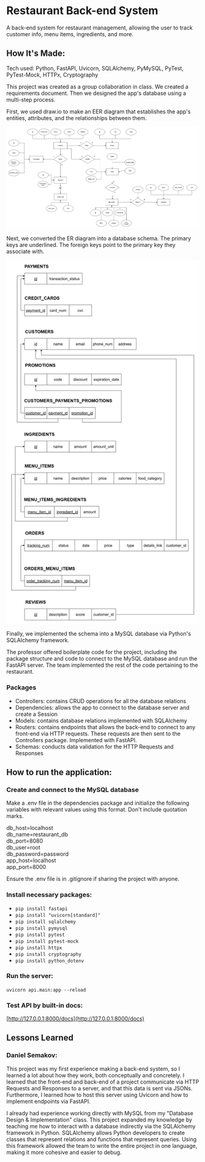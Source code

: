 # Restaurant Back-end System

A back-end system for restaurant management, allowing the user to track customer info, menu items, ingredients, and more.

## How It's Made:
Tech used: Python, FastAPI, Uvicorn, SQLAlchemy, PyMySQL, PyTest, PyTest-Mock, HTTPx, Cryptography

This project was created as a group collaboration in class. We created a requirements document. 
Then we designed the app's database using a multi-step process. 

First, we used draw.io to make an EER diagram that establishes the app's entities, attributes, and the relationships between them.

![Enhanced Entity-Relationship Diagram](images/ER-Diagram.png)

Next, we converted the ER diagram into a database schema. The primary keys
are underlined. The foreign keys point to the primary key they associate with.

![Database Schema](images/db-schema.png)

Finally, we implemented the schema into a MySQL database via Python's SQLAlchemy framework.

The professor offered boilerplate code for the project, including the package 
structure and code to connect to the MySQL database and run the FastAPI server. The team implemented the rest 
of the code pertaining to the restaurant. 

### Packages
* Controllers: contains CRUD operations for all the database relations
* Dependencies: allows the app to connect to the database server and create a Session
* Models: contains database relations implemented with SQLAlchemy
* Routers: contains endpoints that allows the back-end to connect to any front-end via HTTP requests. These requests are then sent to the Controllers package. Implemented with FastAPI.
* Schemas: conducts data validation for the HTTP Requests and Responses

## How to run the application:

### Create and connect to the MySQL database
Make a .env file in the dependencies package and initialize the following variables
with relevant values using this format. Don't include quotation marks.

db_host=localhost<br>
db_name=restaurant_db<br>
db_port=8080<br>
db_user=root<br>
db_password=password<br>
app_host=localhost<br>
app_port=8000

Ensure the .env file is in .gitignore if sharing the project with anyone.

### Install necessary packages:  
* `pip install fastapi`
* `pip install "uvicorn[standard]"`  
* `pip install sqlalchemy`  
* `pip install pymysql`
* `pip install pytest`
* `pip install pytest-mock`
* `pip install httpx`
* `pip install cryptography`
* `pip install python_dotenv`

### Run the server:
`uvicorn api.main:app --reload`

### Test API by built-in docs:
[http://127.0.0.1:8000/docs](http://127.0.0.1:8000/docs)

## Lessons Learned

### Daniel Semakov:
This project was my first experience making a back-end system, so I learned a lot about how they
work, both conceptually and concretely. I learned that the front-end and back-end of a
project communicate via HTTP Requests and Responses to a server, and that this data is sent via JSONs. 
Furthermore, I learned how to host this server using Uvicorn and how to implement endpoints via FastAPI. 

I already had experience working directly with MySQL from my "Database Design & Implementation" class. This project expanded my knowledge by teaching me how to 
interact with a database indirectly via the SQLAlchemy framework in Python. SQLAlchemy allows Python developers to
create classes that represent relations and functions that represent queries. Using this framework allowed the 
team to write the entire project in one language, making it more cohesive and easier to debug.




